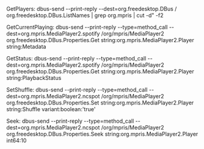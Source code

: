 GetPlayers:
dbus-send --print-reply --dest=org.freedesktop.DBus / org.freedesktop.DBus.ListNames | grep org.mpris | cut -d\" -f2

GetCurrentPlaying:
dbus-send --print-reply --type=method_call --dest=org.mpris.MediaPlayer2.spotify /org/mpris/MediaPlayer2 org.freedesktop.DBus.Properties.Get string:org.mpris.MediaPlayer2.Player string:Metadata

GetStatus:
dbus-send --print-reply --type=method_call --dest=org.mpris.MediaPlayer2.spotify /org/mpris/MediaPlayer2 org.freedesktop.DBus.Properties.Get string:org.mpris.MediaPlayer2.Player string:PlaybackStatus

SetShuffle:
dbus-send --print-reply --type=method_call --dest=org.mpris.MediaPlayer2.ncspot /org/mpris/MediaPlayer2 org.freedesktop.DBus.Properties.Set string:org.mpris.MediaPlayer2.Player string:Shuffle variant:boolean:'true'

Seek:
dbus-send --print-reply --type=method_call --dest=org.mpris.MediaPlayer2.ncspot /org/mpris/MediaPlayer2 org.freedesktop.DBus.Properties.Seek string:org.mpris.MediaPlayer2.Player int64:10

